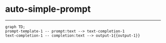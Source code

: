 # auto-simple-prompt
---

```mermaid
graph TD;
prompt-template-1 -- prompt:text --> text-completion-1
text-completion-1 -- completion:text --> output-1{{output-1}}
```